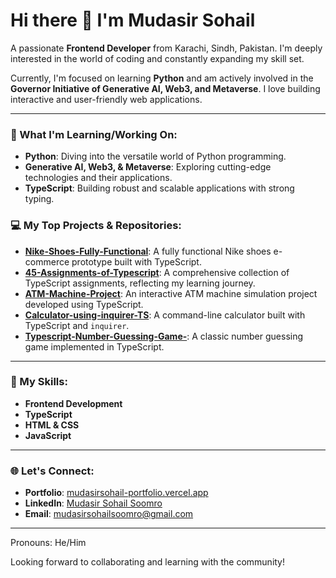 # Hi there 👋 I'm Mudasir Sohail

A passionate **Frontend Developer** from Karachi, Sindh, Pakistan. I'm deeply interested in the world of coding and constantly expanding my skill set.

Currently, I'm focused on learning **Python** and am actively involved in the **Governor Initiative of Generative AI, Web3, and Metaverse**. I love building interactive and user-friendly web applications.

---

### 🚀 What I'm Learning/Working On:
* **Python**: Diving into the versatile world of Python programming.
* **Generative AI, Web3, & Metaverse**: Exploring cutting-edge technologies and their applications.
* **TypeScript**: Building robust and scalable applications with strong typing.

### 💻 My Top Projects & Repositories:
* **[Nike-Shoes-Fully-Functional](https://github.com/mudasirsohail/Nike-Shoes-Fully-Functional)**: A fully functional Nike shoes e-commerce prototype built with TypeScript.
* **[45-Assignments-of-Typescript](https://github.com/mudasirsohail/45-Assignments-of-Typescript)**: A comprehensive collection of TypeScript assignments, reflecting my learning journey.
* **[ATM-Machine-Project](https://github.com/mudasirsohail/ATM-Machine-Project)**: An interactive ATM machine simulation project developed using TypeScript.
* **[Calculator-using-inquirer-TS](https://github.com/mudasirsohail/Calculator-using-inquirer-TS)**: A command-line calculator built with TypeScript and `inquirer`.
* **[Typescript-Number-Guessing-Game-](https://github.com/mudasirsohail/Typescript-Number-Guessing-Game-)**: A classic number guessing game implemented in TypeScript.

---

### 🌱 My Skills:
* **Frontend Development**
* **TypeScript**
* **HTML & CSS**
* **JavaScript**

---

### 🌐 Let's Connect:
* **Portfolio**: [mudasirsohail-portfolio.vercel.app](https://mudasirsohail-portfolio.vercel.app/)
* **LinkedIn**: [Mudasir Sohail Soomro](https://www.linkedin.com/in/mudasir-sohail-soomro-98b399257)
* **Email**: mudasirsohailsoomro@gmail.com

---

Pronouns: He/Him

Looking forward to collaborating and learning with the community!
